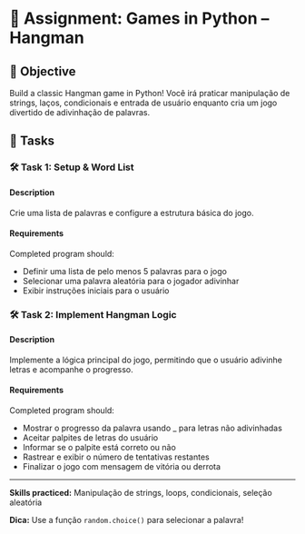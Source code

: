 
# 📘 Assignment: Games in Python – Hangman

## 🎯 Objective

Build a classic Hangman game in Python! Você irá praticar manipulação de strings, laços, condicionais e entrada de usuário enquanto cria um jogo divertido de adivinhação de palavras.

## 📝 Tasks

### 🛠️ Task 1: Setup & Word List

#### Description

Crie uma lista de palavras e configure a estrutura básica do jogo.

#### Requirements

Completed program should:

- Definir uma lista de pelo menos 5 palavras para o jogo
- Selecionar uma palavra aleatória para o jogador adivinhar
- Exibir instruções iniciais para o usuário

### 🛠️ Task 2: Implement Hangman Logic

#### Description

Implemente a lógica principal do jogo, permitindo que o usuário adivinhe letras e acompanhe o progresso.

#### Requirements

Completed program should:

- Mostrar o progresso da palavra usando _ para letras não adivinhadas
- Aceitar palpites de letras do usuário
- Informar se o palpite está correto ou não
- Rastrear e exibir o número de tentativas restantes
- Finalizar o jogo com mensagem de vitória ou derrota

---

**Skills practiced:** Manipulação de strings, loops, condicionais, seleção aleatória

**Dica:** Use a função `random.choice()` para selecionar a palavra!
